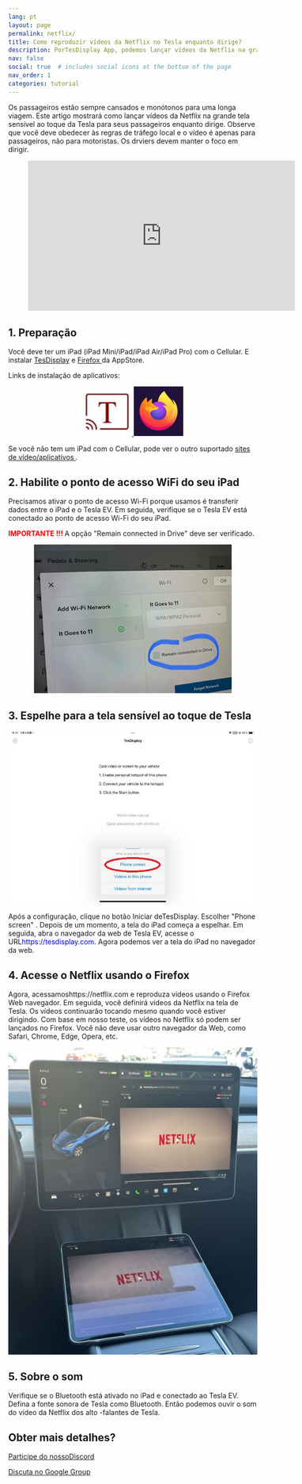```yaml
---
lang: pt
layout: page
permalink: netflix/
title: Como reproduzir vídeos da Netflix no Tesla enquanto dirige?
description: PorTesDisplay App, podemos lançar vídeos da Netflix na grande tela sensível ao toque da Tesla para todos os passageiros enquanto dirigirão.
nav: false
social: true  # includes social icons at the bottom of the page
nav_order: 1
categories: tutorial
---
```


Os passageiros estão sempre cansados ​​e monótonos para uma longa viagem. Este artigo mostrará como lançar vídeos da Netflix na grande tela sensível ao toque da Tesla para seus passageiros enquanto dirige. Observe que você deve obedecer às regras de tráfego local e o vídeo é apenas para passageiros, não para motoristas. Os drviers devem manter o foco em dirigir.

<!-- blank line -->
<figure class= "video-container" >
  <iframe width= "540"  height= "303"  src= "https://www.youtube.com/embed/O31JLO208nQ"  frameborder= "0"  allowfullscreen= "true" > </iframe>
</figure>
<!-- blank line -->

## 1. Preparação
Você deve ter um iPad (iPad Mini/iPad/iPad Air/iPad Pro) com o Cellular.
E instalar <a href = "https://apps.apple.com/app/tesdisplay-screen-mirror/id6469987744" >TesDisplay</a> e <a href = "https://apps.apple.com/app/firefox-private-safe-browser/id989804926" > Firefox </a> da AppStore.

Links de instalação de aplicativos:
<p style= "text-align: center;" >
<a id = "TesDisplay"  href = "https://apps.apple.com/app/tesdisplay-screen-mirror/id6469987744" >
<img src= "/assets/img/logo.png"  height= "100px" >
</a>
<a id = "FireFox"  href = "https://apps.apple.com/app/firefox-private-safe-browser/id989804926" >
<img src= "/assets/img/firefox.webp"  height= "100px" >
</a>
</p>
Se você não tem um iPad com o Cellular, pode ver o outro suportado <a href = "/sites" > sites de vídeo/aplicativos </a>.

## 2. Habilite o ponto de acesso WiFi do seu iPad
<p> Precisamos ativar o ponto de acesso Wi-Fi porque usamos é transferir dados entre o iPad e o Tesla EV.
Em seguida, verifique se o Tesla EV está conectado ao ponto de acesso Wi-Fi do seu iPad. </p>
<p><span style= "color: red" > <b> IMPORTANTE !!! </b></span> A opção "Remain connected in Drive"  deve ser verificado. </p>
<p style= "text-align: center;" >
<img src= "/assets/img/wifi-connected.jpg"  height= "300px" >
</p>

## 3. Espelhe para a tela sensível ao toque de Tesla
<p style= "text-align: center;" >
<img src= "/assets/img/ipad-screen.jpg"  alt= "The start choice of TesDisplay app for using Netflix"  width= "540px" >
</p>
Após a configuração, clique no botão Iniciar deTesDisplay. Escolher "Phone screen" . Depois de um momento, a tela do iPad começa a espelhar.
Em seguida, abra o navegador da web de Tesla EV, acesse o URL<span style= "color:blue" >https://tesdisplay.com</span>. Agora podemos ver a tela do iPad no navegador da web.

## 4. Acesse o Netflix usando o Firefox
Agora, acessamoshttps://netflix.com e reproduza vídeos usando o Firefox Web navegador. Em seguida, você definirá vídeos da Netflix na tela de Tesla. Os vídeos continuarão tocando mesmo quando você estiver dirigindo.
Com base em nosso teste, os vídeos no Netflix só podem ser lançados no Firefox. Você não deve usar outro navegador da Web, como Safari, Chrome, Edge, Opera, etc.
<p style= "text-align: center;" >
<img src= "/assets/img/netflix.jpg"  alt= "mirror Netflix video to Tesla using TesDisplay"  width= "590px" >
</p>

## 5. Sobre o som
Verifique se o Bluetooth está ativado no iPad e conectado ao Tesla EV.
Defina a fonte sonora de Tesla como Bluetooth.
Então podemos ouvir o som do vídeo da Netflix dos alto -falantes de Tesla.

## Obter mais detalhes?
<p> <a href = "https://discord.gg/Tvbs9uWcN9"  destino = "_blank" > Participe do nossoDiscord</a> </p>
<p> <a href = "https://groups.google.com/g/tesla-display"  destino = "_blank" > Discuta no Google Group </a> </p>

